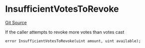 # InsufficientVotesToRevoke
[Git Source](https://github.com/FloorDAO/floor-v2/blob/537a38ba21fa97b6f7763cc3c1b0ee2a21e56857/src/contracts/voting/GaugeWeightVote.sol)

If the caller attempts to revoke more votes than votes cast


```solidity
error InsufficientVotesToRevoke(uint amount, uint available);
```

